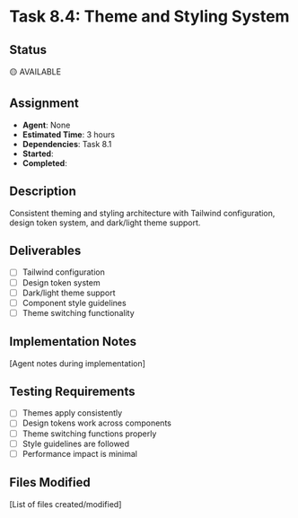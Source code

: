 # Task 8.4: Theme and Styling System

## Status

🟡 AVAILABLE

## Assignment

- **Agent**: None
- **Estimated Time**: 3 hours
- **Dependencies**: Task 8.1
- **Started**:
- **Completed**:

## Description

Consistent theming and styling architecture with Tailwind configuration, design token system, and dark/light theme support.

## Deliverables

- [ ] Tailwind configuration
- [ ] Design token system
- [ ] Dark/light theme support
- [ ] Component style guidelines
- [ ] Theme switching functionality

## Implementation Notes

[Agent notes during implementation]

## Testing Requirements

- [ ] Themes apply consistently
- [ ] Design tokens work across components
- [ ] Theme switching functions properly
- [ ] Style guidelines are followed
- [ ] Performance impact is minimal

## Files Modified

[List of files created/modified]
